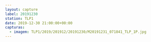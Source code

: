 ```yaml
---
layout: capture
label: 20191230
station: TLP1
date: 2019-12-30 21:00:00+00:00
capturas:
  - imagem: TLP1/2019/201912/20191230/M20191231_071841_TLP_1P.jpg
---
```


